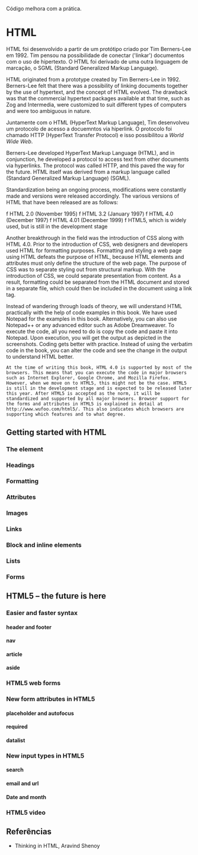 
Código melhora com a prática.

# HTML

HTML foi desenvolvido a partir de um protótipo criado por Tim Berners-Lee em 1992. Tim pensou na possibilidade de conectar ('linkar') documentos com o uso de hipertexto. O HTML foi derivado de uma outra linguagem de marcação, o SGML (Standard Generalized Markup Language).

HTML originated from a prototype created by Tim Berners-Lee in 1992. Berners-Lee felt that there was a possibility of linking documents together by the use of hypertext, and the concept of HTML evolved. The drawback was that the commercial hypertext packages available at that time, such as Zog and Intermedia, were customized to suit different types of computers and were too ambiguous in nature.

Juntamente com o HTML (HyperText Markup Language), Tim desenvolveu um protocolo de acesso a docuemntos via hiperlink. O protocolo foi chamado HTTP (HyperText Transfer Protocol) e isso possibilitou a *World Wide Web*.

Berners-Lee developed HyperText Markup Language (HTML), and in conjunction, he developed a protocol to access text from other documents via hyperlinks. The protocol was called HTTP, and this paved the way for the future. HTML itself was derived from a markup language called (Standard Generalized Markup Language) (SGML).

Standardization being an ongoing process, modifications were constantly made and versions were released accordingly. The various versions of HTML that have been released are as follows:

f HTML 2.0 (November 1995)
f HTML 3.2 (January 1997)
f HTML 4.0 (December 1997)
f HTML 4.01 (December 1999)
f HTML5, which is widely used, but is still in the development stage

Another breakthrough in the field was the introduction of CSS along with HTML 4.0. Prior to the introduction of CSS, web designers and developers used HTML for formatting purposes.
Formatting and styling a web page using HTML defeats the purpose of HTML, because HTML elements and attributes must only define the structure of the web page. The purpose of CSS was to separate styling out from structural markup. With the introduction of CSS, we could separate presentation from content. As a result, formatting could be separated from the HTML document and stored in a separate file, which could then be included in the document using a link tag.

Instead of wandering through loads of theory, we will understand HTML practically with the help of code examples in this book. We have used Notepad for the examples in this book. Alternatively, you can also use Notepad++ or any advanced editor such as Adobe Dreamweaver. To execute the code, all you need to do is copy the code and paste it into Notepad. Upon execution, you will get the output as depicted in the screenshots. Coding gets better with practice. Instead of using the verbatim code in the book, you can alter the code and see the change in the output to understand HTML better.


	At the time of writing this book, HTML 4.0 is supported by most of the browsers. This means that you can execute the code in major browsers such as Internet Explorer, Google Chrome, and Mozilla Firefox. However, when we move on to HTML5, this might not be the case. HTML5 is still in the development stage and is expected to be released later this year. After HTML5 is accepted as the norm, it will be standardized and supported by all major browsers. Browser support for the forms and attributes in HTML5 is explained in detail at http://www.wufoo.com/html5/. This also indicates which browsers are supporting which features and to what degree.





## Getting started with HTML



### The <head> element



### Headings



### Formatting



### Attributes



### Images



### Links



### Block and inline elements



### Lists



### Forms





## HTML5 – the future is here



### Easier and faster syntax


#### header and footer


#### nav


#### article


#### aside



### HTML5 web forms



### New form attributes in HTML5



#### placeholder and autofocus



#### required


#### datalist



### New input types in HTML5


#### search


#### email and url


#### Date and month



### HTML5 video





## Referências

- Thinking in HTML, Aravind Shenoy









